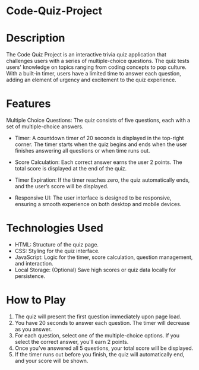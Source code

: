 # Code-Quiz-Project

# Description
The Code Quiz Project is an interactive trivia quiz application that challenges users with a series of multiple-choice questions. The quiz tests users' knowledge on topics ranging from coding concepts to pop culture. With a built-in timer, users have a limited time to answer each question, adding an element of urgency and excitement to the quiz experience.

# Features
Multiple Choice Questions: The quiz consists of five questions, each with a set of multiple-choice answers.

- Timer: A countdown timer of 20 seconds is displayed in the top-right corner. The timer starts when the quiz begins and ends when the user finishes answering all questions or when time runs out.

- Score Calculation: Each correct answer earns the user 2 points. The total score is displayed at the end of the quiz.

- Timer Expiration: If the timer reaches zero, the quiz automatically ends, and the user’s score will be displayed.

- Responsive UI: The user interface is designed to be responsive, ensuring a smooth experience on both desktop and mobile devices.

# Technologies Used
- HTML: Structure of the quiz page.
- CSS: Styling for the quiz interface.
- JavaScript: Logic for the timer, score calculation, question management, and interaction.
- Local Storage: (Optional) Save high scores or quiz data locally for persistence.


# How to Play
1. The quiz will present the first question immediately upon page load.
2. You have 20 seconds to answer each question. The timer will decrease as you answer.
3. For each question, select one of the multiple-choice options. If you select the correct answer, you'll earn 2 points.
4. Once you’ve answered all 5 questions, your total score will be displayed.
5. If the timer runs out before you finish, the quiz will automatically end, and your score will be shown.

<!-- # Deployed Linked 
https://tpham912.github.io/Code-Quiz-Project/ -->